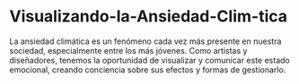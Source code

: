 # Visualizando-la-Ansiedad-Clim-tica
La ansiedad climática es un fenómeno cada vez más presente en nuestra sociedad, especialmente entre los más jóvenes. Como artistas y diseñadores, tenemos la oportunidad de visualizar y comunicar este estado emocional, creando conciencia sobre sus efectos y formas de gestionarlo.
